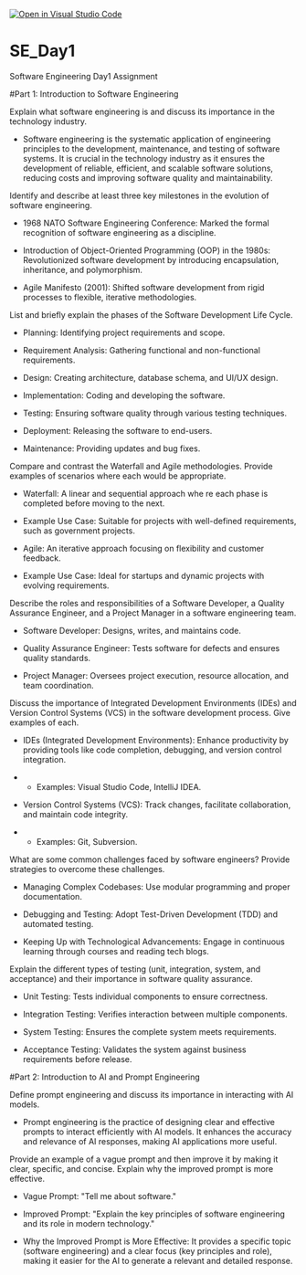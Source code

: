 [![Open in Visual Studio Code](https://classroom.github.com/assets/open-in-vscode-2e0aaae1b6195c2367325f4f02e2d04e9abb55f0b24a779b69b11b9e10269abc.svg)](https://classroom.github.com/online_ide?assignment_repo_id=18555096&assignment_repo_type=AssignmentRepo)
# SE_Day1
Software Engineering Day1 Assignment

#Part 1: Introduction to Software Engineering

  Explain what software engineering is and discuss its importance in the technology industry.
  
- Software engineering is the systematic application of engineering principles to the development, maintenance, and testing of software systems. It is crucial in the technology industry as it ensures the development of reliable, efficient, and scalable software solutions, reducing costs and improving software quality and maintainability.

Identify and describe at least three key milestones in the evolution of software engineering.

- 1968 NATO Software Engineering Conference: Marked the formal recognition of software engineering as a discipline.

- Introduction of Object-Oriented Programming (OOP) in the 1980s: Revolutionized software development by introducing encapsulation, inheritance, and polymorphism.

- Agile Manifesto (2001): Shifted software development from rigid processes to flexible, iterative methodologies.


List and briefly explain the phases of the Software Development Life Cycle.

- Planning: Identifying project requirements and scope.

- Requirement Analysis: Gathering functional and non-functional requirements.

- Design: Creating architecture, database schema, and UI/UX design.

- Implementation: Coding and developing the software.

- Testing: Ensuring software quality through various testing techniques.

- Deployment: Releasing the software to end-users.

- Maintenance: Providing updates and bug fixes.


Compare and contrast the Waterfall and Agile methodologies. Provide examples of scenarios where each would be appropriate.

- Waterfall: A linear and sequential approach whe
re each phase is completed before moving to the next.

- Example Use Case: Suitable for projects with well-defined requirements, such as government projects.

- Agile: An iterative approach focusing on flexibility and customer feedback.

- Example Use Case: Ideal for startups and dynamic projects with evolving requirements.



Describe the roles and responsibilities of a Software Developer, a Quality Assurance Engineer, and a Project Manager in a software engineering team.

- Software Developer: Designs, writes, and maintains code.

- Quality Assurance Engineer: Tests software for defects and ensures quality standards.

- Project Manager: Oversees project execution, resource allocation, and team coordination.


Discuss the importance of Integrated Development Environments (IDEs) and Version Control Systems (VCS) in the software development process. Give examples of each.

- IDEs (Integrated Development Environments): Enhance productivity by providing tools like code completion, debugging, and version control integration.

- - Examples: Visual Studio Code, IntelliJ IDEA.

- Version Control Systems (VCS): Track changes, facilitate collaboration, and maintain code integrity.

- - Examples: Git, Subversion.



What are some common challenges faced by software engineers? Provide strategies to overcome these challenges.

- Managing Complex Codebases: Use modular programming and proper documentation.

- Debugging and Testing: Adopt Test-Driven Development (TDD) and automated testing.

- Keeping Up with Technological Advancements: Engage in continuous learning through courses and reading tech blogs.



Explain the different types of testing (unit, integration, system, and acceptance) and their importance in software quality assurance.

- Unit Testing: Tests individual components to ensure correctness.

- Integration Testing: Verifies interaction between multiple components.

- System Testing: Ensures the complete system meets requirements.

- Acceptance Testing: Validates the system against business requirements before release.



#Part 2: Introduction to AI and Prompt Engineering


Define prompt engineering and discuss its importance in interacting with AI models.

- Prompt engineering is the practice of designing clear and effective prompts to interact efficiently with AI models. It enhances the accuracy and relevance of AI responses, making AI applications more useful.



Provide an example of a vague prompt and then improve it by making it clear, specific, and concise. Explain why the improved prompt is more effective.

- Vague Prompt: "Tell me about software."

- Improved Prompt: "Explain the key principles of software engineering and its role in modern technology."

- Why the Improved Prompt is More Effective: It provides a specific topic (software engineering) and a clear focus (key principles and role), making it easier for the AI to generate a relevant and detailed response.

